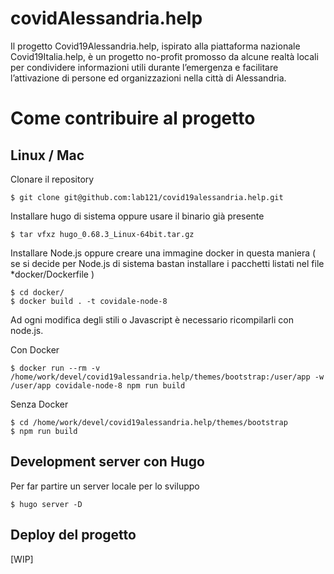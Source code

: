 # covidAlessandria.help

Il progetto Covid19Alessandria.help, ispirato alla piattaforma nazionale Covid19Italia.help, è un progetto no-profit promosso da alcune realtà locali per condividere informazioni utili durante l’emergenza e facilitare l’attivazione di persone ed organizzazioni nella città di Alessandria.

# Come contribuire al progetto

## Linux / Mac 

Clonare il repository 

    $ git clone git@github.com:lab121/covid19alessandria.help.git

Installare hugo di sistema oppure usare il binario già presente

    $ tar vfxz hugo_0.68.3_Linux-64bit.tar.gz

Installare Node.js oppure creare una immagine docker in questa maniera ( se si decide per Node.js di sistema bastan installare i pacchetti listati nel file *docker/Dockerfile )

    $ cd docker/
    $ docker build . -t covidale-node-8 

Ad ogni modifica degli stili o Javascript è necessario ricompilarli con node.js.

Con Docker

    $ docker run --rm -v /home/work/devel/covid19alessandria.help/themes/bootstrap:/user/app -w /user/app covidale-node-8 npm run build

Senza Docker 

    $ cd /home/work/devel/covid19alessandria.help/themes/bootstrap
    $ npm run build

## Development server con Hugo ##

Per far partire un server locale per lo sviluppo

    $ hugo server -D 

## Deploy del progetto ##

[WIP]

